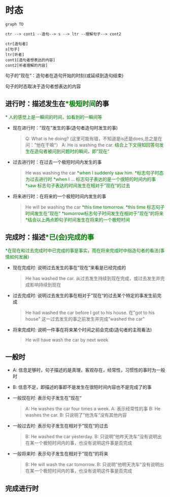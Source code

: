 # 时态

```mermaid
graph TD

ctr --> cont1 --造句--> s --> ltr --理解句子--> cont2

ctr[造句者]
s[句子]
ltr[听者]
cont1[造句者想表达的内容]
cont2[听者理解的内容]
```

句子的”现在“：造句者在造句开始的时刻(或延续到造句结束)

句子的时态取决于造句者想表达的内容

## 进行时：描述发生在<span style="color:green">*极短时间</span>的事

<span style="color:green">\* 人的感觉上是一瞬间的时间，如看到的一瞬间等</span>

* 现在进行时：”现在“发生的事(造句者造句时发生的事)

    > Q: What is he doing? (这里可能有错，不知道是is还是does,总之是在问：”他在干嘛“）
    > A: He is washing the car.
    > <span style="color:green">结合上下文得知回答句发生在造句者被问到问题时的瞬间，即”现在“</span>

* 过去进行时：在过去一个极短时间内发生的事

    > He was washing the car <span style="color:green">\*when I suddenly saw him.</span>
    <span style="color:green">\*标志句子时态为过去进行时</span>
    <span style="color:green">\*when I ... 标志句子表达的是一个很短的时间内的事</span>
    <span style="color:green">\*saw 标志句子表达的时间发生在相对于”现在“的过去</span>


* 将来进行时：在将来的一个极短时间内发生的事

    > He will be washing the car <span style="color:green">*this time tomorrow.</span>
    > <span style="color:green">\*this time 标志句子时间发生在”现在“</span>
    > <span style="color:green">\*tomorrow标志句子时间发生在相对于”现在“的将来</span>
    > <span style="color:green">\*结合以上两点即句子时间发生在将来的一个极短时间</span>

## 完成时：描述<span style="color:green">\*已(会)完成的事</span>

<span style="color:green">\*在现在和过去完成时中已完成的事是事实，而在将来完成时中指造句者的看法(事情如何发展)</span>

* 现在完成时: 说明过去发生的事在”现在“来看是已经完成的

    > He has washed the car.
    > 从过去发生持续到现在完成，或过去发生并完成影响持续到现在

* 过去完成时: 说明过去发生的事在相对于”现在“的过去某个特定的事发生前完成

    > He had washed the car before I got to his house.
    > 在"got to his house" 这一过去发生的事之前发生并完成"washed the car"

* 将来完成时: 说明一件事在将来某个时间之前会完成(造句者的主观看法)

    > He will have wash the car by next week


## 一般时

* A: 信息足够时，句子描述的是真理，客观存在，经常性，习惯性的事时为一般时
* B: 信息不足，即描述的事即不是发生在很短时间内容也不是完成了的事

* 一般现在时: 表示句子发生在”现在“

    > A: He washes the car four times a week.
    > A: 表示经常性的事
    > B: He washes the car.
    > B: 只说明了”他洗车“没有其他内容

* 一般过去时: 表示句子发生在相对于”现在“的过去

    > B: He washed the car yesterday.
    > B: 只说明”他昨天洗车“没有说明出在某一个极短时间内的事，也没有说明这件事是否完成

* 一般将来时: 表示句子发生在相对于”现在“的将来

    > B: He will wash the car tomorrow.
    > B: 只说明”他明天洗车“没有说明出在某一个极短时间内的事，也没有说明这件事是否完成

## 完成进行时
